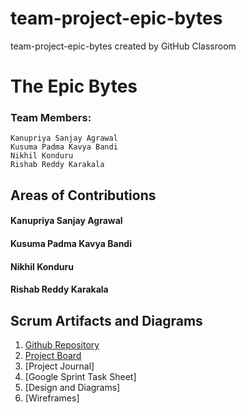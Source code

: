 # team-project-epic-bytes
team-project-epic-bytes created by GitHub Classroom

# The Epic Bytes
### Team Members:
    Kanupriya Sanjay Agrawal
    Kusuma Padma Kavya Bandi
    Nikhil Konduru
    Rishab Reddy Karakala
    
## Areas of Contributions
#### Kanupriya Sanjay Agrawal
#### Kusuma Padma Kavya Bandi
#### Nikhil Konduru
#### Rishab Reddy Karakala

## Scrum Artifacts and Diagrams
1. [Github Repository](https://github.com/gopinathsjsu/team-project-epic-bytes)
2. [Project Board](https://github.com/gopinathsjsu/team-project-epic-bytes/projects/1?fullscreen=true)
3. [Project Journal]
4. [Google Sprint Task Sheet]
5. [Design and Diagrams]
6. [Wireframes]
